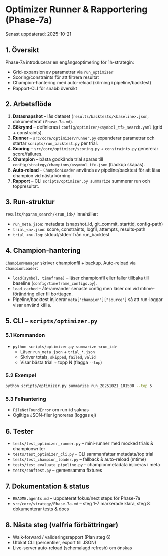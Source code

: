 # Optimizer Runner & Rapportering (Phase-7a)

Senast uppdaterad: 2025-10-21

## 1. Översikt
Phase-7a introducerar en engångsoptimering för 1h-strategin:
- Grid-expansion av parametrar via `run_optimizer`
- Scoring/constraints för att filtrera resultat
- Champion-hantering med auto-reload (körning i pipeline/backtest)
- Rapport-CLI för snabb översikt

## 2. Arbetsflöde
1. **Datasnapshot** – lås dataset (`results/backtests/<baseline>.json`, dokumenterat i `Phase-7a.md`).
2. **Sökrymd** – definieras i `config/optimizer/<symbol_tf>_search.yaml` (grid + constraints).
3. **Runner** – `src/core/optimizer/runner.py` expanderar parametrar och startar `scripts/run_backtest.py` per trial.
4. **Scoring** – `src/core/optimizer/scoring.py` + `constraints.py` genererar score/failures.
5. **Champion** – bästa godkända trial sparas till `config/strategy/champions/<symbol_tf>.json` (backup skapas).
6. **Auto-reload** – `ChampionLoader` används av pipeline/backtest för att läsa champion vid nästa körning.
7. **Rapport** – CLI `scripts/optimizer.py summarize` summerar run och toppresultat.

## 3. Run-struktur
`results/hparam_search/<run_id>/` innehåller:
- `run_meta.json`: metadata (snapshot_id, git_commit, starttid, config-path)
- `trial_<n>.json`: score, constraints, logfil, attempts, results-path
- `trial_<n>.log`: stdout/stderr från run_backtest

## 4. Champion-hantering
`ChampionManager` skriver championfil + backup. Auto-reload via `ChampionLoader`:
- `load(symbol, timeframe)` – läser championfil eller faller tillbaka till baseline (`config/timeframe_configs.py`).
- `load_cached` – återanvänder senaste config men läser om vid mtime-förändring eller fil borttagen.
- Pipeline/backtest injicerar `meta["champion"]["source"]` så att run-loggar visar använd källa.

## 5. CLI – `scripts/optimizer.py`
### 5.1 Kommandon
- `python scripts/optimizer.py summarize <run_id>`
  - Läser `run_meta.json` + `trial_*.json`
  - Skriver totals, `skipped`, `failed`, `valid`
  - Visar bästa trial + topp N (flagga `--top`)

### 5.2 Exempel
```bash
python scripts/optimizer.py summarize run_20251021_101500 --top 5
```

### 5.3 Felhantering
- `FileNotFoundError` om run-id saknas
- Ogiltiga JSON-filer ignoreras (loggas ej)

## 6. Tester
- `tests/test_optimizer_runner.py` – mini-runner med mocked trials & championwriter
- `tests/test_optimizer_cli.py` – CLI sammanfattar metadata/top trial
- `tests/test_champion_loader.py` – fallback & auto-reload (mtime)
- `tests/test_evaluate_pipeline.py` – championmetadata injiceras i meta
- `tests/conftest.py` – gemensamma fixtures

## 7. Dokumentation & status
- `README.agents.md` – uppdaterat fokus/next steps för Phase-7a
- `src/core/strategy/Phase-7a.md` – steg 1-7 markerade klara, steg 8 dokumenterar tests & docs

## 8. Nästa steg (valfria förbättringar)
- Walk-forward / valideringsrapport (Plan steg 6)
- Utökat CLI (percentiler, export till JSON)
- Live-server auto-reload (schemalagd refresh) om önskas
